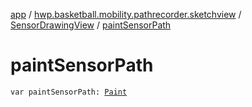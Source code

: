 [app](../../index.md) / [hwp.basketball.mobility.pathrecorder.sketchview](../index.md) / [SensorDrawingView](index.md) / [paintSensorPath](.)

# paintSensorPath

`var paintSensorPath: `[`Paint`](https://developer.android.com/reference/android/graphics/Paint.html)